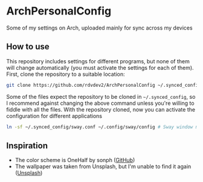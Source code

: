 # ArchPersonalConfig
Some of my settings on Arch, uploaded mainly for sync across my devices

## How to use
This repository includes settings for different programs, but none of them will change automatically (you must activate the settings for each of them). First, clone the repository to a suitable location:
```bash
git clone https://github.com/rdvdev2/ArchPersonalConfig ~/.synced_config
```
Some of the files expect the repository to be cloned in `~/.synced_config`, so I recommend against changing the above command unless you're willing to fiddle with all the files.
With the repository cloned, now you can activate the configuration for different applications
```bash
ln -sf ~/.synced_config/sway.conf ~/.config/sway/config # Sway window manager
```

## Inspiration
- The color scheme is OneHalf by sonph ([GitHub](https://github.com/sonph/onehalf))
- The wallpaper was taken from Unsplash, but I'm unable to find it again ([Unsplash](https://unsplash.com/))
